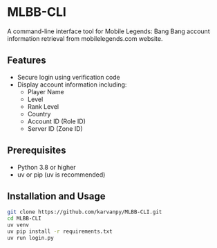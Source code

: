 # MLBB-CLI

A command-line interface tool for Mobile Legends: Bang Bang account information retrieval from mobilelegends.com website.

## Features

- Secure login using verification code
- Display account information including:
  - Player Name
  - Level
  - Rank Level
  - Country
  - Account ID (Role ID)
  - Server ID (Zone ID)

## Prerequisites

- Python 3.8 or higher
- uv or pip (uv is recommended)

## Installation and Usage

```bash
git clone https://github.com/karvanpy/MLBB-CLI.git
cd MLBB-CLI
uv venv
uv pip install -r requirements.txt
uv run login.py
```